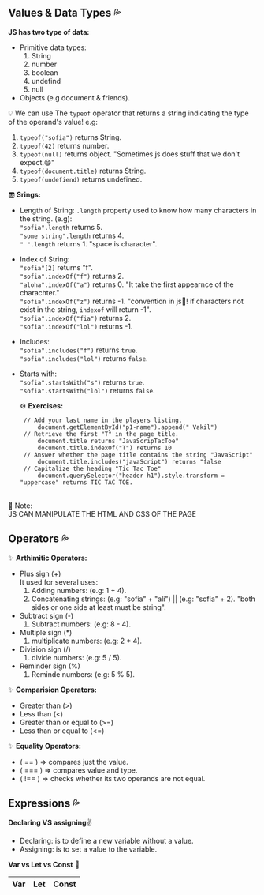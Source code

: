 ## Values & Data Types :sweat_drops:
**JS has two type of data:**
- Primitive data types:
    1. String
    2. number
    3. boolean
    4. undefind
    5. null  
- Objects (e.g document & friends).
  
💡 We can use The `typeof` operator that returns a string indicating the type of the operand's value! e.g:
 1. `typeof("sofia")` returns String.
 2. `typeof(42)` returns number.
 3. `typeof(null)` returns object. "Sometimes js does stuff that we don't expect.:sweat_smile:"
 4. `typeof(document.title)` returns String.
 5. `typeof(undefiend)` returns undefined.

:ab: **Srings:**
- Length of String:
`.length` property used to know how many characters in the string. 
(e.g):
<br/>`"sofia".length` returns 5.
<br/>`"some string".length` returns 4.
<br/>`" ".length` returns 1. "space is character".

- Index of String:
<br/>`"sofia"[2]` returns "f".
<br/>`"sofia".indexOf("f")` returns 2.
<br/>`"aloha".indexOf("a")` returns 0. "It take the first appearnce of the charachter."
<br/>`"sofia".indexOf("z")` returns -1. "convention in js🚩! if characters not exist in the string, `indexof` will return -1".
<br/>`"sofia".indexOf("fia")` returns 2.
<br/>`"sofia".indexOf("lol")` returns -1. 

- Includes:
<br/>`"sofia".includes("f")` returns `true`.
<br/>`"sofia".includes("lol")` returns `false`.

- Starts with:
<br/>`"sofia".startsWith("s")` returns `true`.
<br/>`"sofia".startsWith("lol")` returns `false`.

  ⚙️ **Exercises:**
   ```
    // Add your last name in the players listing.
        document.getElementById("p1-name").append(" Vakil")
    // Retrieve the first "T" in the page title.
        document.title returns "JavaScripTacToe"
        document.title.indexOf("T") returns 10
    // Answer whether the page title contains the string "JavaScript"
        document.title.includes("javaScript") returns "false
    // Capitalize the heading "Tic Tac Toe"
        document.querySelector("header h1").style.transform = "uppercase" returns TIC TAC TOE. 
<br/>
💌 Note:
    <br/>JS CAN MANIPULATE THE HTML AND CSS OF THE PAGE


## Operators :sweat_drops:
✨ **Arthimitic Operators:**
- Plus sign (+) 
<br/>It used for several uses:
    1. Adding numbers: (e.g: 1 + 4).
    2. Concatenating strings: (e.g: "sofia" + "ali") || (e.g: "sofia" + 2). "both sides or one side at least must be string".
- Subtract sign (-)
    1. Subtract numbers: (e.g: 8 - 4).
- Multiple sign (*)
    1. multiplicate numbers: (e.g: 2 * 4).
- Division sign (/)
    1. divide numbers: (e.g: 5 / 5).
- Reminder sign (%)
    1. Reminde numbers: (e.g: 5 % 5).
  
✨ **Comparision Operators:**
- Greater than (>)
- Less than (<)
- Greater than or equal to (>=)
- Less than or equal to (<=)

✨ **Equality Operators:**
-  ( == ) => compares just the value.
-  ( === ) => compares value and type.
-  ( !== ) => checks whether its two operands are not equal.

## Expressions :sweat_drops:
**Declaring VS assigning**:v:
- Declaring: is to define a new variable without a value.
- Assigning: is to set a value to the variable.

**Var vs Let vs Const** :dolphin:

| Var | Let | Const |
| ----| ----| ----- |
	
